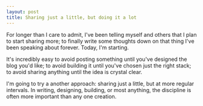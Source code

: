 ```yaml
---
layout: post
title: Sharing just a little, but doing it a lot
---
```

For longer than I care to admit, I've been telling myself and others that I plan to start sharing more; to finally write some thoughts down on that thing I've been speaking about forever. Today, I'm starting.

It's incredibly easy to avoid posting something until you've designed the blog you'd like; to avoid building it until you've chosen just the right stack; to avoid sharing anything until the idea is crystal clear.

I'm going to try a another approach: sharing just a little, but at more regular intervals. In writing, designing, building, or most anything, the discipline is often more important than any one creation.